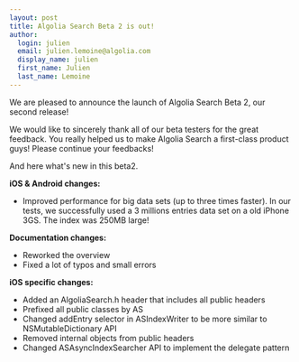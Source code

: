 ```yaml
---
layout: post
title: Algolia Search Beta 2 is out!
author:
  login: julien
  email: julien.lemoine@algolia.com
  display_name: julien
  first_name: Julien
  last_name: Lemoine
---
```


We are pleased to announce the launch of Algolia Search Beta 2, our second
release!

We would like to sincerely thank all of our beta testers for the great
feedback. You really helped us to make Algolia Search a first-class product
guys! Please continue your feedbacks!

And here what's new in this beta2.

**iOS & Android changes:**

  * Improved performance for big data sets (up to three times faster). In our tests, we successfully used a 3 millions entries data set on a old iPhone 3GS. The index was 250MB large!

**Documentation changes:**

  * Reworked the overview
  * Fixed a lot of typos and small errors

**iOS specific changes:**

  * Added an AlgoliaSearch.h header that includes all public headers
  * Prefixed all public classes by AS
  * Changed addEntry selector in ASIndexWriter to be more similar to NSMutableDictionary API
  * Removed internal objects from public headers
  * Changed ASAsyncIndexSearcher API to implement the delegate pattern

